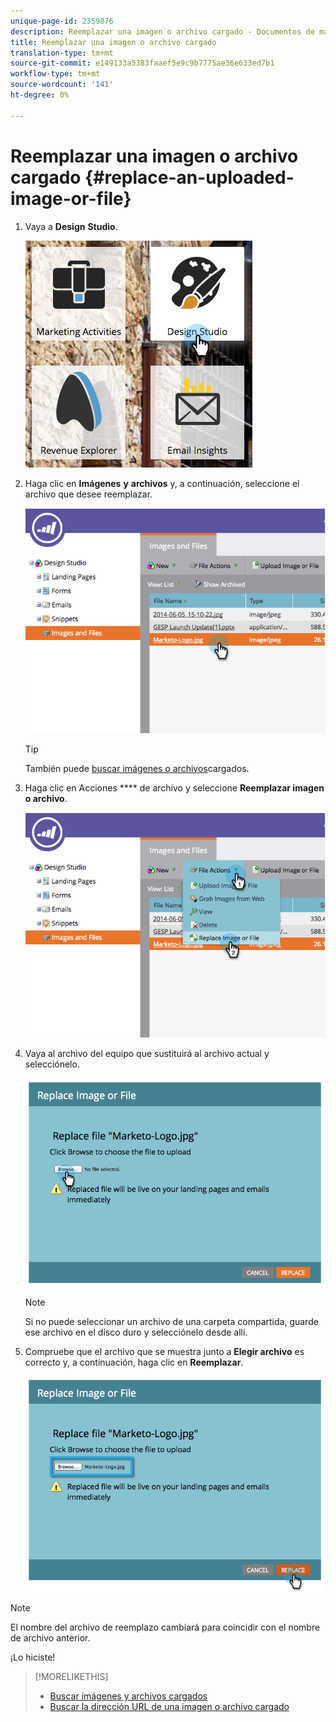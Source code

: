 ```yaml
---
unique-page-id: 2359876
description: Reemplazar una imagen o archivo cargado - Documentos de marketing - Documentación del producto
title: Reemplazar una imagen o archivo cargado
translation-type: tm+mt
source-git-commit: e149133a5383faaef5e9c9b7775ae36e633ed7b1
workflow-type: tm+mt
source-wordcount: '141'
ht-degree: 0%

---
```



# Reemplazar una imagen o archivo cargado {#replace-an-uploaded-image-or-file}

1. Vaya a **Design** **Studio**.

   ![](assets/designstudio-6.png)

1. Haga clic en **Imágenes** **y** **archivos** y, a continuación, seleccione el archivo que desee reemplazar.

   ![](assets/image2014-9-16-11-3a21-3a48.png)

   >[!TIP]
   >
   >También puede [buscar imágenes o archivos](search-uploaded-images-and-files.md)cargados.

1. Haga clic en Acciones **** de archivo y seleccione **Reemplazar imagen o archivo**.

   ![](assets/image2014-9-16-11-3a21-3a55.png)

1. Vaya al archivo del equipo que sustituirá al archivo actual y selecciónelo.

   ![](assets/image2014-9-16-11-3a22-3a2.png)

   >[!NOTE]
   >
   >Si no puede seleccionar un archivo de una carpeta compartida, guarde ese archivo en el disco duro y selecciónelo desde allí.

1. Compruebe que el archivo que se muestra junto a **Elegir archivo** es correcto y, a continuación, haga clic en **Reemplazar**.

   ![](assets/image2014-9-16-11-3a22-3a12.png)

>[!NOTE]
>
>El nombre del archivo de reemplazo cambiará para coincidir con el nombre de archivo anterior.

¡Lo hiciste!

>[!MORELIKETHIS]
>
>* [Buscar imágenes y archivos cargados](search-uploaded-images-and-files.md)
>* [Buscar la dirección URL de una imagen o archivo cargado](find-the-url-of-an-uploaded-image-or-file.md)

>



